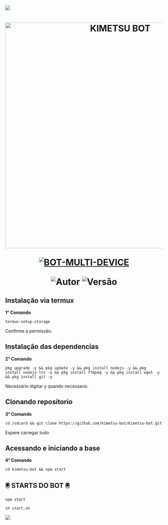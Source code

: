 <img src="https://readme-typing-svg.herokuapp.com/?font=mono&size=30&duration=4000&color=FF0000&center=falso&vCenter=falso&lines=🜛+KIMETSU+𝐕1.2+🜛;۞+𝐎𝐅𝐂+𝐔𝐏𝐃𝐀𝐓𝐄+۞">      

<h1 align="center">
<p>
<img src= "https://files.catbox.moe/7dynj3.jpg" alt="KIMETSU BOT" width="720">
</p>

<p align="center">
<a href="#"><img title="BOT-MULTI-DEVICE" src="https://img.shields.io/badge/BOT•MULTI•DEVICE-blue?&style=for-the-badge"></a>
</p>

<p align="center">
<img title="Autor" src="https://img.shields.io/badge/Autor-@kimetsu-orange.svg?style=for-the-badge&logo=github"></a>
<img title="Versão" src="https://img.shields.io/badge/Versão-1.0-orange.svg?style=for-the-badge&logo=github"></a>
</p>

## Instalação via termux
**1° Comando**
```
termux-setup-storage
```
Confirme a permissão.

## Instalação das dependencias
**2° Comando**
```
pkg upgrade -y && pkg update -y && pkg install nodejs -y && pkg install nodejs-lts -y && pkg install ffmpeg -y && pkg install wget -y && pkg install git -y
```
Necessário digitar y quando necessario.

## Clonando repositorio
**3° Comando**
```
cd /sdcard && git clone https://github.com/kimetsu-bot/Kimetsu-bot.git
```
Espere carregar tudo

## Acessando e iniciando a base
**4° Comando**
```
cd kimetsu-bot && npm start
```

## 🖲️ STARTS DO BOT 🖲
```
npm start
```
```
sh start.sh
```

<img src="https://readme-typing-svg.herokuapp.com/?font=mono&size=30&duration=4000&color=FF0000&center=falso&vCenter=falso&lines=֎+𝐍𝐄𝐌+KIMETSU+BOT+֎"> 
